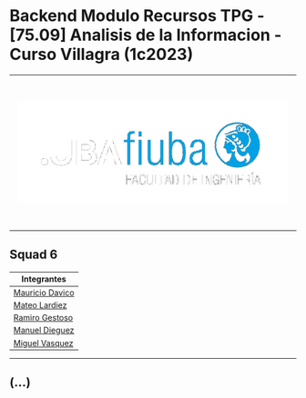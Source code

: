 # Backend Modulo Recursos TPG - [75.09] Analisis de la Informacion - Curso Villagra (1c2023)

---

<br>
<p align="center">
  <img src="https://raw.githubusercontent.com/MiguelV5/MiguelV5/main/misc/logofiubatransparent_partialwhite.png" height="180"/>
</p>
<br>

---

## Squad 6

| Integrantes                                                         |
| ------------------------------------------------------------------- |
| [Mauricio Davico](https://github.com/mdavic0)                              |
| [Mateo Lardiez](https://github.com/Mlardiez)                        |
| [Ramiro Gestoso](https://github.com/ramirogestoso)                  |
| [Manuel Dieguez](https://github.com/)              |
| [Miguel Vasquez](https://github.com/MiguelV5)                       |


---

## (...)
